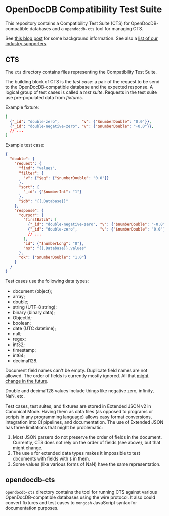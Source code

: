 # OpenDocDB Compatibility Test Suite

This repository contains a Compatibility Test Suite (CTS) for OpenDocDB-compatible databases
and a `opendocdb-cts` tool for managing CTS.

See [this blog post](https://opendocdb.org/steps-to-consider-when-standardizing-a-json-like-query-language) for some background information.
See also a [list of our industry supporters](https://opendocdb.org/supporters).

## CTS

The `cts` directory contains files representing the Compatibility Test Suite.

The building block of CTS is the *test case*: a pair of the request to be send to the OpenDocDB-compatible database and the expected response.
A logical group of test cases is called a *test suite*.
Requests in the test suite use pre-populated data from *fixtures*.

Example fixture:

```json
[
  {"_id": "double-zero",          "v": {"$numberDouble": "0.0"}},
  {"_id": "double-negative-zero", "v": {"$numberDouble": "-0.0"}},
  // ...
]
```

Example test case:

```json
{
  "double": {
    "request": {
      "find": "values",
      "filter": {
        "v": {"$eq": {"$numberDouble": "0.0"}}
      },
      "sort": {
        "_id": {"$numberInt": "1"}
      },
      "$db": "{{.Database}}"
    },
    "response": {
      "cursor": {
        "firstBatch": [
          {"_id": "double-negative-zero", "v": {"$numberDouble": "-0.0"}},
          {"_id": "double-zero",          "v": {"$numberDouble": "0.0"}},
          // ...
        ],
        "id": {"$numberLong": "0"},
        "ns": "{{.Database}}.values"
      },
      "ok": {"$numberDouble": "1.0"}
    }
  }
}
```

Test cases use the following data types:
* document (object);
* array;
* double;
* string (UTF-8 string);
* binary (binary data);
* ObjectId;
* boolean;
* date (UTC datetime);
* null;
* regex;
* int32;
* timestamp;
* int64;
* decimal128.

Document field names can't be empty.
Duplicate field names are not allowed.
The order of fields is currently mostly ignored.
All that [might change in the future](https://github.com/OpenDocDB/cts/issues/89).

Double and decimal128 values include things like negative zero, infinity, NaN, etc.

Test cases, test suites, and fixtures are stored in Extended JSON v2 in Canonical Mode. Having them as data files (as opposed to programs or scripts in any programming language) allows easy format conversions, integration into CI pipelines, and documentation. The use of Extended JSON has three limitations that might be problematic:
1. Most JSON parsers do not preserve the order of fields in the document. Currently, CTS does not rely on the order of fields (see above), but that might change.
2. The use `$` for extended data types makes it impossible to test documents with fields with `$` in them.
3. Some values (like various forms of NaN) have the same representation.

## opendocdb-cts

`opendocdb-cts` directory contains the tool for running CTS against various OpenDocDB-compatible databases
using the wire protocol.
It also could convert fixtures and test cases to `mongosh` JavaScript syntax for documentation purposes.
